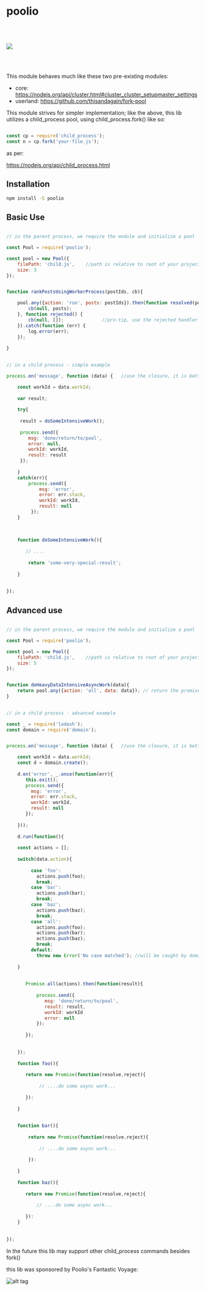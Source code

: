 # poolio

<br>
<br>

<a href="https://nodei.co/npm/poolio/"><img src="https://nodei.co/npm/poolio.png?downloads=true&downloadRank=true&stars=true"></a>

<br>
<br>

This module behaves much like these two pre-existing modules:

* core: https://nodejs.org/api/cluster.html#cluster_cluster_setupmaster_settings
* userland: https://github.com/thisandagain/fork-pool

This module strives for simpler implementation; like the above,
this lib utilizes a child_process pool, using child_process.fork() like so: 


```javascript

const cp = require('child_process');
const n = cp.fork('your-file.js');

```

as per:

https://nodejs.org/api/child_process.html


## Installation

```bash
npm install -S poolio
```

## Basic Use

```js

// in the parent process, we require the module and initialize a pool

const Pool = require('poolio');

const pool = new Pool({
    filePath: 'child.js',    //path is relative to root of your project
    size: 3
});


function rankPostsUsingWorkerProcess(postIds, cb){

    pool.any({action: 'run', posts: postIds}).then(function resolved(posts) {
        cb(null, posts);
    }, function rejected() {
        cb(null, []);              //pro-tip, use the rejected handler instead of the catch block, to prevent double-calling of callback
    }).catch(function (err) {
        log.error(err);
    });
    
}
       

// in a child process - simple example

process.on('message', function (data) {   //use the closure, it is better that way

    const workId = data.workId;
    
    var result;
    
    try{
    
     result = doSomeIntensiveWork();
     
     process.send({
        msg: 'done/return/to/pool',
        error: null,
        workId: workId,
        result: result
     });
     
    }
    catch(err){
        process.send({
            msg: 'error',
            error: err.stack,
            workId: workId,
            result: null
         });
    }
    
    
    
    function doSomeIntensiveWork(){
    
       // ....
    
        return 'some-very-special-result';
    
    }
    
    
});


```

## Advanced use

```js

// in the parent process, we require the module and initialize a pool

const Pool = require('poolio');

const pool = new Pool({
    filePath: 'child.js',    //path is relative to root of your project
    size: 5
});


function doHeavyDataIntensiveAsyncWork(data){
    return pool.any({action: 'all', data: data}); // return the promise
}
       

// in a child process - advanced example

const _ = require('lodash');
const domain = require('domain');


process.on('message', function (data) {   //use the closure, it is better that way

    const workId = data.workId;
    const d = domain.create();
    
    d.on('error', _.once(function(err){
       this.exit();
       process.send({
         msg: 'error',
         error: err.stack,
         workId: workId,
         result: null
       });
    
    }));
    
    d.run(function(){
    
    const actions = [];
    
    switch(data.action){
    
         case 'foo':
           actions.push(foo);
           break;
         case 'bar':
           actions.push(bar);
           break;
         case 'baz';
           actions.push(baz);
           break;
         case 'all':
           actions.push(foo);
           actions.push(bar);
           actions.push(baz);
           break;
         default:
           throw new Error('No case matched'); //will be caught by domain.on('error')
    
    }
    
    
       Promise.all(actions).then(function(result){
       
           process.send({
              msg: 'done/return/to/pool',
              result: result,
              workId: workId
              error: null
           });
    
       });
    
    
    });
    
    function foo(){
       
       return new Promise(function(resolve,reject){
       
            // ....do some async work...
        
       }):
       
    }
    
    
    function bar(){
    
        return new Promise(function(resolve,reject){
             
            // ....do some async work...
              
        }):
    
    }
    
    function baz(){
    
       return new Promise(function(resolve,reject){
              
           // ....do some async work...
               
       }):
    }
    
    
});


```

In the future this lib may support other child_process commands besides fork()


this lib was sponsored by Poolio's Fantastic Voyage:

![alt tag](http://i.ytimg.com/vi/a3QAHZicSjQ/0.jpg)